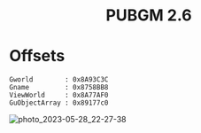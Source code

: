 <h1 align="center">PUBGM 2.6</h1>

# Offsets

```
Gworld        : 0x8A93C3C
Gname         : 0x8758BB8
ViewWorld     : 0x8A77AF0
GuObjectArray : 0x89177c0

```
![photo_2023-05-28_22-27-38](https://github.com/FiZZ-Op/SDK-PUBGM-BGMI/assets/134831722/b73f1781-b310-4065-9187-347685bfe0e5)
